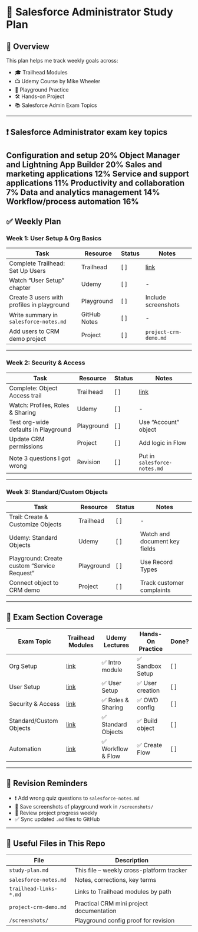 # 🧠 Salesforce Administrator Study Plan

## 📌 Overview
This plan helps me track weekly goals across:
- 🎓 Trailhead Modules
- 📺 Udemy Course by Mike Wheeler
- 🧪 Playground Practice
- 🛠️ Hands-on Project
- 📚 Salesforce Admin Exam Topics

---

## ❗ Salesforce Administrator exam key topics
Configuration and setup 20%
Object Manager and Lightning App Builder 20%
Sales and marketing applications 12%
Service and support applications 11%
Productivity and collaboration 7%
Data and analytics management 14%
Workflow/process automation 16%
---

## ✅ Weekly Plan

### Week 1: User Setup & Org Basics

| Task | Resource | Status | Notes |
|------|----------|--------|-------|
| Complete Trailhead: Set Up Users | Trailhead | [ ] | [link]() |
| Watch “User Setup” chapter | Udemy | [ ] | - |
| Create 3 users with profiles in playground | Playground | [ ] | Include screenshots |
| Write summary in `salesforce-notes.md` | GitHub Notes | [ ] | - |
| Add users to CRM demo project | Project | [ ] | `project-crm-demo.md` |

---

### Week 2: Security & Access

| Task | Resource | Status | Notes |
|------|----------|--------|-------|
| Complete: Object Access trail | Trailhead | [ ] | [link]() |
| Watch: Profiles, Roles & Sharing | Udemy | [ ] | - |
| Test org-wide defaults in Playground | Playground | [ ] | Use “Account” object |
| Update CRM permissions | Project | [ ] | Add logic in Flow |
| Note 3 questions I got wrong | Revision | [ ] | Put in `salesforce-notes.md` |

---

### Week 3: Standard/Custom Objects

| Task | Resource | Status | Notes |
|------|----------|--------|-------|
| Trail: Create & Customize Objects | Trailhead | [ ] | - |
| Udemy: Standard Objects | Udemy | [ ] | Watch and document key fields |
| Playground: Create custom “Service Request” | Playground | [ ] | Use Record Types |
| Connect object to CRM demo | Project | [ ] | Track customer complaints |

---

## 📘 Exam Section Coverage

| Exam Topic | Trailhead Modules | Udemy Lectures | Hands-On Practice | Done? |
|------------|-------------------|----------------|-------------------|-------|
| Org Setup | [link]() | ✅ Intro module | ✅ Sandbox Setup | [ ] |
| User Setup | [link]() | ✅ User Setup | ✅ User creation | [ ] |
| Security & Access | [link]() | ✅ Roles & Sharing | ✅ OWD config | [ ] |
| Standard/Custom Objects | [link]() | ✅ Standard Objects | ✅ Build object | [ ] |
| Automation | [link]() | ✅ Workflow & Flow | ✅ Create Flow | [ ] |

---

## 🧠 Revision Reminders

- ❗ Add wrong quiz questions to `salesforce-notes.md`
- 📸 Save screenshots of playground work in `/screenshots/`
- 🔁 Review project progress weekly
- ✅ Sync updated `.md` files to GitHub

---

## 📂 Useful Files in This Repo

| File | Description |
|------|-------------|
| `study-plan.md` | This file – weekly cross-platform tracker |
| `salesforce-notes.md` | Notes, corrections, key terms |
| `trailhead-links-*.md` | Links to Trailhead modules by path |
| `project-crm-demo.md` | Practical CRM mini project documentation |
| `/screenshots/` | Playground config proof for revision |

